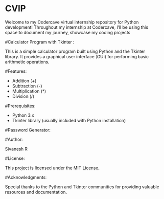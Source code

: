 # CVIP
Welcome to my Codercave virtual internship repository for Python development! Throughout my internship at Codercave, I'll be using this space to document my journey, showcase my coding projects

#Calculator Program with Tkinter :

This is a simple calculator program built using Python and the Tkinter library. It provides a graphical user interface (GUI) for performing basic arithmetic operations.

#Features: 

* Addition (+)
* Subtraction (-)
* Multiplication (*)
* Division (/)

#Prerequisites:

* Python 3.x
* Tkinter library (usually included with Python installation)

#Password Generator:



#Author:

Sivanesh R

#License:

This project is licensed under the MIT License.

#Acknowledgments:

Special thanks to the Python and Tkinter communities for providing valuable resources and documentation.
